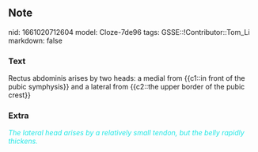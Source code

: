 ## Note
nid: 1661020712604
model: Cloze-7de96
tags: GSSE::!Contributor::Tom_Li
markdown: false

### Text
<div>
  Rectus abdominis arises by two heads: a medial from {{c1::in
  front of the pubic symphysis}} and a lateral from {{c2::the upper
  border of the pubic crest}}
</div>

### Extra
<i><font color="#1DE7E5">The lateral head arises by a relatively
small tendon, but the belly rapidly thickens.</font></i>
